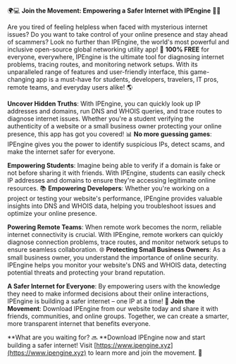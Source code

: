 🌍💻 **Join the Movement: Empowering a Safer Internet with IPEngine** 📡🔜

Are you tired of feeling helpless when faced with mysterious internet issues? Do you want to take control of your online presence and stay ahead of scammers? Look no further than IPEngine, the world's most powerful and inclusive open-source global networking utility app! 🚀 **100% FREE** for everyone, everywhere, IPEngine is the ultimate tool for diagnosing internet problems, tracing routes, and monitoring network setups. With its unparalleled range of features and user-friendly interface, this game-changing app is a must-have for students, developers, travelers, IT pros, remote teams, and everyday users alike! 🌎

**Uncover Hidden Truths**: With IPEngine, you can quickly look up IP addresses and domains, run DNS and WHOIS queries, and trace routes to diagnose internet issues. Whether you're a student verifying the authenticity of a website or a small business owner protecting your online presence, this app has got you covered! 📊 **No more guessing games**: IPEngine gives you the power to identify suspicious IPs, detect scams, and make the internet safer for everyone.

**Empowering Students**: Imagine being able to verify if a domain is fake or not before sharing it with friends. With IPEngine, students can easily check IP addresses and domains to ensure they're accessing legitimate online resources. 📚 **Empowering Developers**: Whether you're working on a project or testing your website's performance, IPEngine provides valuable insights into DNS and WHOIS data, helping you troubleshoot issues and optimize your online presence.

**Powering Remote Teams**: When remote work becomes the norm, reliable internet connectivity is crucial. With IPEngine, remote workers can quickly diagnose connection problems, trace routes, and monitor network setups to ensure seamless collaboration. 🌐 **Protecting Small Business Owners**: As a small business owner, you understand the importance of online security. IPEngine helps you monitor your website's DNS and WHOIS data, detecting potential threats and protecting your brand reputation.

**A Safer Internet for Everyone**: By empowering users with the knowledge they need to make informed decisions about their online interactions, IPEngine is building a safer internet – one IP at a time! 🌟 **Join the Movement**: Download IPEngine from our website today and share it with friends, communities, and online groups. Together, we can create a smarter, more transparent internet that benefits everyone.

**What are you waiting for? 🔜 **Download IPEngine now and start building a safer internet! Visit [https://www.ipengine.xyz](https://www.ipengine.xyz) to learn more and join the movement. 🌟